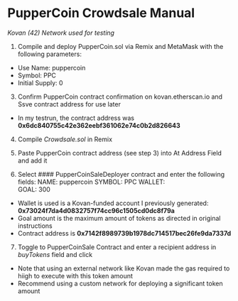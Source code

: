# PupperCoin Crowdsale Manual
*Kovan (42) Network used for testing*

1. Compile and deploy PupperCoin.sol via Remix and MetaMask with the following parameters:
* Use Name:  puppercoin
* Symbol:  PPC
* Initial Supply:  0
  
3. Confirm PupperCoin contract confirmation on kovan.etherscan.io and Ssve contract address for use later
  * In my testrun, the contract address was **0x6dc840755c42e362eebf361062e74c0b2d826643**
  
4. Compile *Crowdsale.sol* in Remix

5. Paste PupperCoin contract address (see step 3) into At Address Field and add it

6. Select #### PupperCoinSaleDeployer contract and enter the following fields:
  NAME:  puppercoin
  SYMBOL: PPC
  WALLET:  
  GOAL: 300
  * Wallet is used is a Kovan-funded account I previously generated:  **0x73024f7da4d0832757f74cc96c1505cd0dc8f79a** 
   * Goal amount is the maximum amount of tokens as directed in original instructions
  * Contract address is **0x7142f8989739b1978dc714517bec26fe9da7337d**
 
 7. Toggle to PupperCoinSale Contract and enter a recipient address in *buyTokens* field and click
 * Note that using an external network like Kovan made the gas required to hiigh to execute with this token amount
 * Recommend using a custom network for deploying a significant token amount
